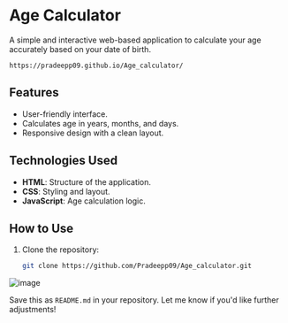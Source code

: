 # Age Calculator

A simple and interactive web-based application to calculate your age accurately based on your date of birth.

`https://pradeepp09.github.io/Age_calculator/`

## Features
- User-friendly interface.
- Calculates age in years, months, and days.
- Responsive design with a clean layout.

## Technologies Used
- **HTML**: Structure of the application.
- **CSS**: Styling and layout.
- **JavaScript**: Age calculation logic.

## How to Use
1. Clone the repository:
   ```bash
   git clone https://github.com/Pradeepp09/Age_calculator.git

![image](https://github.com/user-attachments/assets/af5a89eb-204e-4010-b2bf-24ddfddd87a7)


Save this as `README.md` in your repository. Let me know if you'd like further adjustments!
